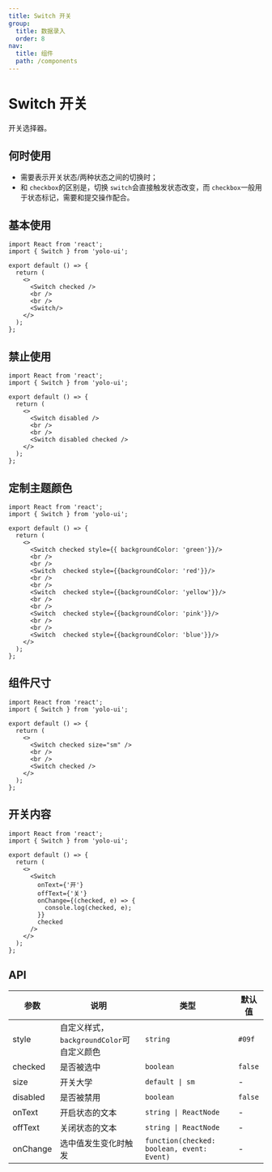 ```yaml
---
title: Switch 开关
group:
  title: 数据录入
  order: 8
nav:
  title: 组件
  path: /components
---
```

# Switch 开关

开关选择器。

## 何时使用

- 需要表示开关状态/两种状态之间的切换时；
- 和 `checkbox`的区别是，切换 `switch`会直接触发状态改变，而 `checkbox`一般用于状态标记，需要和提交操作配合。

## 基本使用

```tsx
import React from 'react';
import { Switch } from 'yolo-ui';

export default () => {
  return (
    <>
      <Switch checked />
      <br />
      <br />
      <Switch/>
    </>
  );
};
```

## 禁止使用

```tsx
import React from 'react';
import { Switch } from 'yolo-ui';

export default () => {
  return (
    <>
      <Switch disabled />
      <br />
      <br />
      <Switch disabled checked />
    </>
  );
};
```

## 定制主题颜色

```tsx
import React from 'react';
import { Switch } from 'yolo-ui';

export default () => {
  return (
    <>
      <Switch checked style={{ backgroundColor: 'green'}}/>
      <br />
      <br />
      <Switch  checked style={{backgroundColor: 'red'}}/>
      <br />
      <br />
      <Switch  checked style={{backgroundColor: 'yellow'}}/>
      <br />
      <br />
      <Switch  checked style={{backgroundColor: 'pink'}}/>
      <br />
      <br />
      <Switch  checked style={{backgroundColor: 'blue'}}/>
    </>
  );
};
```

## 组件尺寸

```tsx
import React from 'react';
import { Switch } from 'yolo-ui';

export default () => {
  return (
    <>
      <Switch checked size="sm" />
      <br />
      <br />
      <Switch checked />
    </>
  );
};
```

## 开关内容

```tsx
import React from 'react';
import { Switch } from 'yolo-ui';

export default () => {
  return (
    <>
      <Switch
        onText={'开'}
        offText={'关'}
        onChange={(checked, e) => {
          console.log(checked, e);
        }}
        checked
      />
    </>
  );
};
```

## API

| 参数     | 说明                 | 类型                                         | 默认值    |
| -------- | -------------------- | -------------------------------------------- | --------- |
| style   | 自定义样式，`backgroundColor`可自定义颜色| `string`                                   | `#09f`  |
| checked  | 是否被选中           | `boolean`                                  | `false` |
| size     | 开关大学             | `default \| sm`                             | -         |
| disabled | 是否被禁用           | `boolean`                                  | `false` |
| onText   | 开启状态的文本       | `string \| ReactNode`                       | -         |
| offText  | 关闭状态的文本       | `string \| ReactNode`                       | -         |
| onChange | 选中值发生变化时触发 | `function(checked: boolean, event: Event)` | -         |
